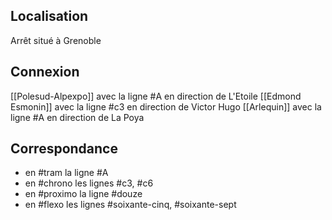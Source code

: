 ## Localisation
Arrêt situé à Grenoble

## Connexion
[[Polesud-Alpexpo]] avec la ligne #A en direction de L'Etoile
[[Edmond Esmonin]] avec la ligne #c3 en direction de Victor Hugo
[[Arlequin]] avec la ligne #A en direction de La Poya

## Correspondance
- en #tram la ligne #A 
- en #chrono les lignes #c3, #c6 
- en #proximo la ligne #douze
- en #flexo les lignes #soixante-cinq, #soixante-sept